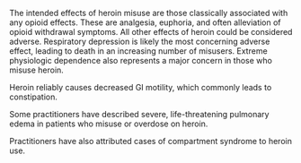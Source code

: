 The intended effects of heroin misuse are those classically associated with any opioid effects. These are analgesia, euphoria, and often alleviation of opioid withdrawal symptoms. All other effects of heroin could be considered adverse. Respiratory depression is likely the most concerning adverse effect, leading to death in an increasing number of misusers. Extreme physiologic dependence also represents a major concern in those who misuse heroin.

Heroin reliably causes decreased GI motility, which commonly leads to constipation.

Some practitioners have described severe, life-threatening pulmonary edema in patients who misuse or overdose on heroin.

Practitioners have also attributed cases of compartment syndrome to heroin use.